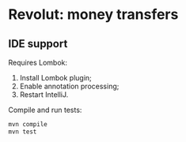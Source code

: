 # Revolut: money transfers

## IDE support
Requires Lombok:
1. Install Lombok plugin;
2. Enable annotation processing;
3. Restart IntelliJ.

Compile and run tests:
```bash
mvn compile
mvn test
```
